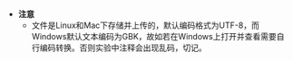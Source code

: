* **注意**
  * 文件是Linux和Mac下存储并上传的，默认编码格式为UTF-8，而Windows默认文本编码为GBK，故如若在Windows上打开并查看需要自行编码转换。否则实验中注释会出现乱码，切记。